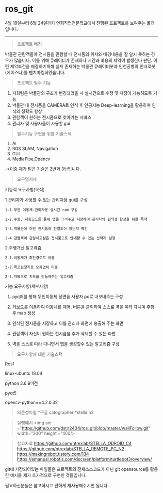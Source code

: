 # ros_git

4월 19일부터 6월 24일까지 연희직업전문학교에서 진행된 프로젝트를 보여주는 폴더입니다.

---


>프로젝트 배경

박물관 관람객들이 전시품을 관람할 때 전시품의 위치와 배경내용을 잘 알지 못하는 경우가 많습니다. 이를 위해 큐레이터가 존재하나 시간과 비용의 제약이 발생한다 판단.
이런 제약조건을 해결하기위해 실제 존재하는 박물관 큐레이터봇과 인천공항의 안내로봇(에어스타)를 벤치마킹하였습니다.

>프로젝트 필수 기능
1. 저희팀은 박물관의 구조가 변경되었을 시 실시간으로 수정 및 저장이 가능하도록 기능
2. 박물관 내 전시품을 CAMERA로 인식 후 인공지능 Deep-learning을 활용하여 인식의 정확도 향상
3. 관람객이 원하는 전시품으로 찾아가는 서비스
4. 관리자 및 사용자들이 사용할 gui

>필수기능 구현을 위한 기술스택
1. AI
2. ROS SLAM, Navigation
3. GUI
4. MediaPipe,Opencv

->이중 제가 맡은 기술은 2번과 3번입니다.

> 요구명서세


기능적 요구사항(목적)


  1.관리자가 사용할 수 있는 관리자용 gui를 구성
  
    1-1.무인 이동체-관리자용 실시간 cam 구성
    
    1-2.수동, 자동모드를 통해 맵을 그려주고 저장하여 관리자의 편의성 향상을 위한 목적
    
    1-3.박물관에 어떤 전시품이 진열되어 있는지 확인
    
    1-4.관람객이 관람하고싶은 전시품으로 안내할 수 있는 선택지 설정

  2.주행개선 알고리즘
  
    2-1.이동체가 최단경로로 이동
    
    2-2.목표설정지로 오차없이 이동
    
    2-3.자동으로 지도를 만들어주는 알고리즘


기능 요구사항(세부사항)

  1. pyqt5를 통해 무인이동체 정면을 사용자 pc로 내보내주는 구성
  
  2. 키보드를 이용하여 이동체를 제어, 버튼을 클릭하여 스스로 벽을 따라 다니며 주행후 map 생성
  
  3. 인식된 전시품을 저장하고 이를 관리자 화면에 송출해 주는 화면
  
  4. 관람객이 자신이 원하는 전시품을 추가 삭제할 수 있는 화면
  
  5. 벽을 스스로 따라 다니면서 맵을 생성할수 있는 알고리즘 구성

> 요구사항에 대한 기술스택

Ros1

linux-ubuntu 18.04

python 3.6.9버전

pyqt5

opencv-python==4.2.0.32


> 의존성파일
*구글 catographer
*stella n2

>실행예시
<img src ="https://github.com/dstjr2434/ros_git/blob/master/wallFollow.gif" width="200" height ="400/>


>참고자료
https://github.com/ntrexlab/STELLA_ODROID_C4
https://github.com/ntrexlab/STELLA_REMOTE_PC_N2
https://makingrobot.tistory.com/134
https://emanual.robotis.com/docs/en/platform/turtlebot3/overview/








git에 저장되어있는 파일들은 프로젝트의 전체소스코드가 아닌 git opensource를 활용한 예시들 제가 추가적으로 구현한 것들입니다.

필요하신분들은 참고하시고 편하게 재사용해주시면 됩니다.
